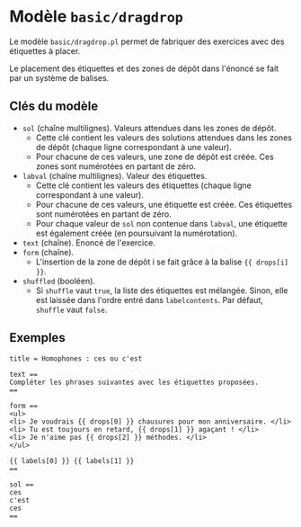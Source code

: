 # Modèle `basic/dragdrop`

Le modèle `basic/dragdrop.pl` permet de fabriquer des exercices avec des étiquettes à placer.

Le placement des étiquettes et des zones de dépôt dans l'énoncé se fait par un système de balises.

## Clés du modèle

* `sol` (chaîne multilignes). Valeurs attendues dans les zones de dépôt.
    * Cette clé contient les valeurs des solutions attendues dans les zones de dépôt (chaque ligne correspondant à une valeur).
    * Pour chacune de ces valeurs, une zone de dépôt est créée. Ces zones sont numérotées en partant de zéro.
* `labval` (chaîne multilignes). Valeur des étiquettes.
    * Cette clé contient les valeurs des étiquettes (chaque ligne correspondant à une valeur).
    * Pour chacune de ces valeurs, une étiquette est créée. Ces étiquettes sont numérotées en partant de zéro.
    * Pour chaque valeur de `sol` non contenue dans `labval`, une étiquette est également créée (en poursuivant la numérotation).
* `text` (chaîne). Enoncé de l'exercice.
* `form` (chaîne).
    * L'insertion de la zone de dépôt i se fait grâce à la balise `{{ drops[i] }}`.
* `shuffled` (booléen). 
    * Si `shuffle` vaut `true`, la liste des étiquettes est mélangée. Sinon, elle est laissée dans l'ordre entré dans `labelcontents`. Par défaut, `shuffle` vaut `false`.

## Exemples

```
title = Homophones : ces ou c'est

text ==
Compléter les phrases suivantes avec les étiquettes proposées.
==

form ==
<ul>
<li> Je voudrais {{ drops[0] }} chausures pour mon anniversaire. </li>
<li> Tu est toujours en retard, {{ drops[1] }} agaçant ! </li>
<li> Je n'aime pas {{ drops[2] }} méthodes. </li>
</ul>

{{ labels[0] }} {{ labels[1] }}
==

sol ==
ces
c'est
ces
==
```
